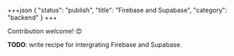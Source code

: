 +++json
{
  "status": "publish",
  "title": "Firebase and Supabase",
  "category": "backend"
}
+++

Contribution welcome! 😍

**TODO**: write recipe for intergrating Firebase and Supabase. 
